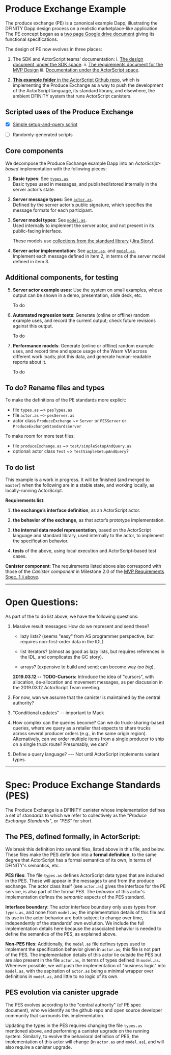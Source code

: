 Produce Exchange Example
========================

The produce exchange (PE) is a canonical example Dapp, illustrating
the DFINITY Dapp design process on a realistic marketplace-like
application.  The PE concept began as a [two page Google drive
document](https://docs.google.com/document/d/1AxpcuFH-x_0ZSa32DfM_BCYnGxCS37ETPNWE4BXDNdo/edit)
giving its functional specifications.

The design of PE now evolves in three places:

 1. The SDK and ActorScript teams' documentation:
    i. [The design document, under the SDK
     space](https://dfinity.atlassian.net/wiki/x/MwD2Bg).
    ii. [The requirements document for the MVP
      Design](https://dfinity.atlassian.net/wiki/spaces/DE/pages/116654198/Produce+Exchange+MVP+Product+Requirements)
    iii. [Documentation under the ActorScript space](https://dfinity.atlassian.net/wiki/spaces/AST/pages/104401122/Example+Dapp+Produce+Exchange).

 2. [**This example folder** in the ActorScript Github repo](https://github.com/dfinity-lab/actorscript/tree/stdlib-examples/stdlib/examples/produce-exchange),
    which is implementing the Produce Exchange as a way to push the development of
 the ActorScript language, its standard library, and elsewhere, the
 ambient DFINITY system that runs ActorScript canisters.

Scripted uses of the Produce Exchange
----------------------------------------

- [x] [Simple setup-and-query script](https://github.com/dfinity-lab/actorscript/blob/stdlib-examples/stdlib/examples/produce-exchange/produceExchange.as)
- [ ] Randomly-generated scripts


Core components
-----------------------

We decompose the Produce Exchange example Dapp into an _ActorScript-based_ implementation with the following pieces:

 1. **Basic types**: See
    [`types.as`](https://github.com/dfinity-lab/actorscript/blob/stdlib-examples/stdlib/examples/produce-exchange/types.as).  
    Basic types used in messages, and published/stored internally in the server actor's state.

 2. **Server message types**: See
    [`actor.as`](https://github.com/dfinity-lab/actorscript/blob/stdlib-examples/stdlib/examples/produce-exchange/actor.as).  
    Defined by the server actor's public signature, which specifies the message formats for each participant.

 3. **Server model types**: See
    [`model.as`](https://github.com/dfinity-lab/actorscript/blob/stdlib-examples/stdlib/examples/produce-exchange/model.as).  
    Used internally to implement the server actor, and not present in its public-facing interface.

    These models use [collections from the standard library](https://github.com/dfinity-lab/actorscript/tree/master/stdlib) [(Jira Story)](https://dfinity.atlassian.net/browse/AST-31).

 4. **Server actor implementation**: See
    [`actor.as`](https://github.com/dfinity-lab/actorscript/blob/stdlib-examples/stdlib/examples/produce-exchange/actor.as).
    and
    [`model.as`](https://github.com/dfinity-lab/actorscript/blob/stdlib-examples/stdlib/examples/produce-exchange/model.as).  
    Implement each message defined in item 2, in terms of the server model defined in item 3.

Additional components, for testing
----------------------------------

 5. **Server actor example uses**:
    Use the system on small examples, whose output can be shown in a demo, presentation, slide deck, etc.

    To do

 6. **Automated regression tests**:
    Generate (online or offline) random example uses, and record the current output; check future revisions against this output.

    To do

 7. **Performance models**:
    Generate (online or offline) random example uses, and record time and space usage of the Wasm VM across different work loads; plot this data, and generate human-readable reports about it.

    To do


To do? Rename files and types
------------------------------------------------------------------------------------
To make the definitions of the PE standards more explicit:
 - file `types.as` ~> `pesTypes.as`
 - file `actor.as` ~> `pesServer.as`
 - actor class `ProduceExchange` ~> `Server` or `PESServer` or `ProduceExchangeStandardsServer`

To make room for more test files:
 - file `produceExchange.as` ~> `test/simpleSetupAndQuery.as`
 - optional: actor class `Test` ~> `TestSimpleSetupAndQuery`?


To do list
-----------

This example is a work in progress.  It will be finished (and merged
to `master`) when the following are in a stable state, and working
locally, as locally-running ActorScript.

**Requirements list**:
  1. **the exchange’s interface definition**, as an ActorScript actor.

  2.  **the behavior of the exchange**, as that actor’s prototype
      implementation.

  3. **the internal data model representation**, based on the
     ActorScript language and standard library, used internally to the
     actor, to implement the specification behavior.

  4. **tests** of the above, using local execution and
     ActorScript-based test cases.

**Canister component**: The requirements listed above also correspond with
those of the *Canister component* in Milestone 2.0 of the [MVP
Requirements Spec, 1.ii
above](https://dfinity.atlassian.net/wiki/spaces/DE/pages/116654198/Produce+Exchange+MVP+Product+Requirements).

----------------------------------------------------------------------------

Open Questions:
================

As part of the to do list above, we have the following questions:

 1. Massive result messages: How do we represent and send these?

    - lazy lists? (seems "easy" from AS programmer perspective, but
      requires non-first-order data in the IDL)

    - list iterators? (almost as good as lazy lists, but requires
      references in the IDL, and complicates the GC story).

    - arrays? (expensive to build and send; can become way *too big*).

    **2019.03.12 -- TODO-Cursors:** Introduce the idea of "cursors", with
    allocation, de-allocation and movement messages, as per discussion in
    the 2019.03.12 ActorScript Team meeting.

 2. For now, wan we assume that the canister is maintained by the
    central authority?

 3. "Conditional updates" -- important to Mack

 4. How complex can the queries become?  Can we do truck-sharing-based
    queries, where we query as a retailer that expects to share trucks
    across several producer orders (e.g., in the same origin region).
    Alternatively, can we order multiple items from a single producer to
    ship on a single truck route?  Presumably, we can?

 5. Define a query language?
    --- Not until ActorScript implements variant types.

----------------------------------------------------------------------------


Spec: Produce Exchange Standards (PES)
========================================

The Produce Exchange is a DFINITY canister whose implementation
defines a set of _standards_ to which we refer to collectively as
the _"Produce Exchange Standards"_, or _"PES"_ for short.


The PES, defined formally, in ActorScript:
-------------------------------------------

We break this definition into several files, listed above in this
file, and below. These files make the PES definition into a **formal
definition**, to the same degree that ActorScript has a formal
semantics of its own, in terms of DFINITY's semantics, etc.

**PES files**: The file `types.as` defines ActorScript data types that are
included in the PES.  These will appear in the messages to and from
the produce exchange.  The actor class itself (see `actor.as`) gives
the interface for the PE service, is also part of the formal PES.  The
_behavior_ of this actor's implementation defines the _semantic_
aspects of the PES standard.

**Interface boundary**: The actor interface boundary only uses types
from `types.as`, and none from `model.as`; the implementation details
of this file and its use in the actor behavior are both subject to
change over time, independently of the standards' own evolution.  We
include the full implementation details here because the associated
behavior is needed to define the semantics of the PES, as explained
above.

**Non-PES files**: Additionally, the `model.as` file defines types
used to implement the specification behavior given in `actor.as`; this
file is not part of the PES.  The implementation details of this actor
lie outside the PES but are also present in the file `actor.as`, in
terms of types defined in `model.as`.  Whenever possible, we will push
the implementation of "business logic" into `model.as`, with the
aspiration of `actor.as` being a minimal wrapper over definitions in
`model.as`, and little to no logic of its own.


PES evolution via canister upgrade
-----------------------------------

The PES evolves according to the "central authority" (cf PE spec
document), who we identify as the github repo and open source
developer community that surrounds this implementation.

Updating the types in the PES requires changing the file `types.as`
mentioned above, and performing a canister upgrade on the running
system.  Similarly, to evolve the behavioral definition of PES, the
implementation of this actor will change (in `actor.as` and
`model.as`), and will also require a canister upgrade.
